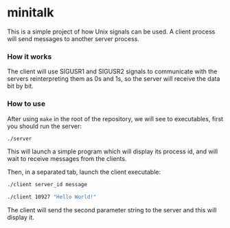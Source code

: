 # minitalk

This is a simple project of how Unix signals can be used. A client process will send messages to another server process.

<h3>How it works</h3>

The client will use SIGUSR1 and SIGUSR2 signals to communicate with the servers reinterpreting them as 0s and 1s, so the server will receive the data bit by bit.

<h3>How to use</h3>

After using `make` in the root of the repository, we will see to executables, first you should run the server:

```bash
./server
```
This will launch a simple program which will display its process id, and will wait to receive messages from the clients.

Then, in a separated tab, launch the client executable:

```bash
./client server_id message
```
```bash
./client 10927 "Hello World!"
```
The client will send the second parameter string to the server and this will display it.
